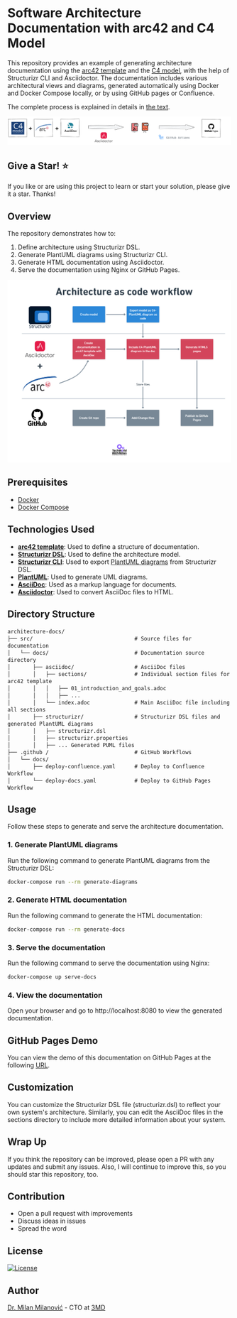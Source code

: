 # Software Architecture Documentation with arc42 and C4 Model 

This repository provides an example of generating architecture documentation using the [arc42 template](https://arc42.org/) and the [C4 model](https://c4model.com/), with the help of Structurizr CLI and Asciidoctor. The documentation includes various architectural views and diagrams, generated automatically using Docker and Docker Compose locally, or by using GitHub pages or Confluence.

The complete process is explained in details in [the text](https://newsletter.techworld-with-milan.com/p/documenting-software-architectures).

![Workflow](/images/github_workflow.png "Workflow")

## Give a Star! :star:

If you like or are using this project to learn or start your solution, please give it a star. Thanks!

## Overview

The repository demonstrates how to:
1. Define architecture using Structurizr DSL.
2. Generate PlantUML diagrams using Structurizr CLI.
3. Generate HTML documentation using Asciidoctor.
4. Serve the documentation using Nginx or GitHub Pages.

![Workflow](/images/Workflow.png "Workflow")

## Prerequisites

- [Docker](https://www.docker.com/)
- [Docker Compose](https://docs.docker.com/compose/)

## Technologies Used

- **[arc42 template](https://arc42.org/)**: Used to define a structure of documentation.
- **[Structurizr DSL](https://structurizr.com/help/dsl)**: Used to define the architecture model.
- **[Structurizr CLI](https://github.com/structurizr/cli)**: Used to export [PlantUML diagrams](https://plantuml.com/) from Structurizr DSL.
- **[PlantUML](http://plantuml.com/)**: Used to generate UML diagrams.
- **[AsciiDoc](https://asciidoc.org/)**: Used as a markup language for documents.
- **[Asciidoctor](https://asciidoctor.org/)**: Used to convert AsciiDoc files to HTML.

## Directory Structure

```
architecture-docs/
├── src/                                # Source files for documentation
│   └── docs/                           # Documentation source directory
│       ├── asciidoc/                   # AsciiDoc files
│       │   ├── sections/               # Individual section files for arc42 template
│       │   │   ├── 01_introduction_and_goals.adoc
│       │   │   ├── ...
│       │   └── index.adoc              # Main AsciiDoc file including all sections
│       ├── structurizr/                # Structurizr DSL files and generated PlantUML diagrams
│       │   ├── structurizr.dsl
│       │   ├── structurizr.properties
│       │   ├── ... Generated PUML files
├── .github /                           # GitHub Workflows
│   └── docs/       
│       ├── deploy-confluence.yaml      # Deploy to Confluence Workflow
│       └── deploy-docs.yaml            # Deploy to GitHub Pages Workflow
```

## Usage

Follow these steps to generate and serve the architecture documentation.

### 1. Generate PlantUML diagrams

Run the following command to generate PlantUML diagrams from the Structurizr DSL:

```sh
docker-compose run --rm generate-diagrams
```
### 2. Generate HTML documentation
Run the following command to generate the HTML documentation:

````sh
docker-compose run --rm generate-docs
````
### 3. Serve the documentation
Run the following command to serve the documentation using Nginx:

````sh
docker-compose up serve-docs
````

### 4. View the documentation
Open your browser and go to http://localhost:8080 to view the generated documentation.

## GitHub Pages Demo
You can view the demo of this documentation on GitHub Pages at the following [URL](https://milanm.github.io/architecture-docs/).

## Customization
You can customize the Structurizr DSL file (structurizr.dsl) to reflect your own system's architecture. Similarly, you can edit the AsciiDoc files in the sections directory to include more detailed information about your system.

## Wrap Up

If you think the repository can be improved, please open a PR with any updates and submit any issues. Also, I will continue to improve this, so you should star this repository, too.

## Contribution

- Open a pull request with improvements
- Discuss ideas in issues
- Spread the word

## License

[![License](https://img.shields.io/badge/License-Apache_2.0-blue.svg)](https://opensource.org/licenses/Apache-2.0)

## Author

[Dr. Milan Milanović](https://milan.milanovic.org) -  CTO at [3MD](https://3mdinc.com) 